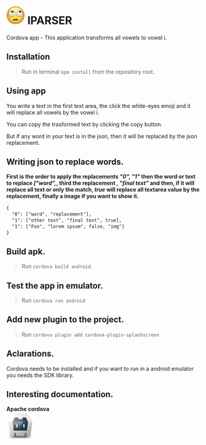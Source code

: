 # ![IPARSER](res/icon/android/icon-48-mdpi.png) IPARSER
Cordova app - This application transforms all vowels to vowel i.

## Installation
> Run in terminal `npm install` from the repository root.

## Using app
You write a text in the first text area, the click the white-eyes emoji and it
 will replace all vowels by the vowel i.

You can copy the trasformed text by clicking the copy button.

But if any word in your text is in the json, then it will be replaced by the
 json replacement.

## Writing json to replace words.
**First is the order to apply the replacements *"0", "1"* then the word or
 text to replace *["word",*, third the replacement *, "final text"* and
 then, if it will replace all text or only the match, *true* will replace all
 textarea value by the replacement, finally a image if you want to show it.**
```
{
  "0": ["word", "replacement"],
  "1": ["other text", "final text", true],
  "1": ["Foo", "lorem ipsum", false, "img"]
}
```

## Build apk.
> Run `cordova build android`.

## Test the app in emulator.
> Run `cordova run android`

## Add new plugin to the project.
> Run `cordova plugin add cordova-plugin-splashscreen`

## Aclarations.
Cordova needs to be installed and if you want to run in a android emulator you
 needs the SDK library.

## Interesting documentation.
**Apache cordova**  
[![Apache cordova](res/icon/android/icon-72-hdpi.png)](https://cordova.apache.org/docs)
